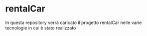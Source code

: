 # rentalCar
In questa repository verrà caricato il progetto rentalCar nelle varie tecnologie in cui è stato realizzato
